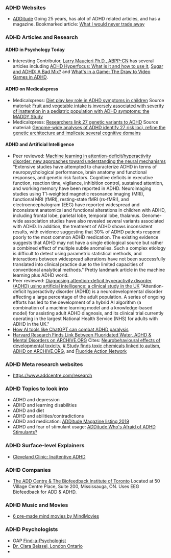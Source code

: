 
### ADHD Websites
- [ADDitude](https://www.additudemag.com/) Going 25 years, has alot of ADHD related articles, and has a magazine. Bookmarked article: [What I would never trade away](https://www.additudemag.com/slideshows/positives-of-adhd/)
### ADHD Articles and Research
#### ADHD in Psychology Today
- Interesting Contributor, [Larry Maucieri Ph.D., ABPP-CN](https://www.psychologytoday.com/intl/contributors/larry-maucieri-phd-abpp-cn) has several articles including [ADHD Hyperfocus: What is it and how to use it](https://www.psychologytoday.com/intl/blog/the-distracted-couple/201411/adhd-hyperfocus-what-is-it-and-how-use-it), [Sugar and ADHD: A Bad Mix?](https://www.psychologytoday.com/intl/blog/the-distracted-couple/201606/sugar-and-adhd-bad-mix) and [What's in a Game: The Draw to Video Games in ADHD](https://www.psychologytoday.com/intl/blog/the-distracted-couple/201603/what-s-in-game-the-draw-video-games-in-adhd).
#### ADHD on Medicalxpress
- Medicalxpress: [Diet play key role in ADHD symptoms in children](https://medicalxpress.com/news/2022-05-diet-key-role-adhd-symptoms.html) Source material: [Fruit and vegetable intake is inversely associated with severity of inattention in a pediatric population with ADHD symptoms: the MADDY Study](https://www.tandfonline.com/doi/full/10.1080/1028415X.2022.2071805)
- Medicalxpress: [Researchers link 27 genetic variants to ADHD](https://medicalxpress.com/news/2023-02-link-genetic-variants-adhd.html) Source material: [Genome-wide analyses of ADHD identify 27 risk loci, refine the genetic architecture and implicate several cognitive domains](https://www.nature.com/articles/s41588-022-01285-8)

#### ADHD and Artificial Intelligence
- Peer reviewed: [Machine learning in attention-deficit/hyperactivity disorder: new approaches toward understanding the neural mechanisms](https://www.nature.com/articles/s41398-023-02536-w)
"Extensive studies have attempted to characterize ADHD in terms of neuropsychological performance, brain anatomy and functional responses, and genetic risk factors. Cognitive deficits in executive function, reaction time, vigilance, inhibition control, sustained attention, and working memory have been reported in ADHD. Neuroimaging studies using T1-weighted magnetic resonance imaging (MRI), functional MRI (fMRI), resting-state fMRI (rs-fMRI), and electroencephalogram (EEG) have reported widespread and inconsistent anatomical and functional alterations in children with ADHD, including frontal lobe, parietal lobe, temporal lobe, thalamus. Genome-wide association studies have also revealed several variants associated with ADHD. In addition, the treatment of ADHD shows inconsistent results, with evidence suggesting that 30% of ADHD patients respond poorly to the most common ADHD medication. The existing evidence suggests that ADHD may not have a single etiological source but rather a combined effect of multiple subtle anomalies. Such a complex etiology is difficult to detect using parametric statistical methods, and interactions between widespread alterations have not been successfully translated into clinical practice due to the limited capacities of conventional analytical methods." Pretty landmark article in the machine learning plus ADHD world.
- Peer reviewed: [Diagnosing attention-deficit hyperactivity disorder (ADHD) using artificial intelligence: a clinical study in the UK](https://www.ncbi.nlm.nih.gov/pmc/articles/PMC10288489/)
"Attention-deficit hyperactivity disorder (ADHD) is a neurodevelopmental disorder affecting a large percentage of the adult population. A series of ongoing efforts has led to the development of a hybrid AI algorithm (a combination of a machine learning model and a knowledge-based model) for assisting adult ADHD diagnosis, and its clinical trial currently operating in the largest National Health Service (NHS) for adults with ADHD in the UK."
- [How AI tools like ChatGPT can combat ADHD paralysis](https://mashable.com/article/chatgpt-ai-and-adhd)
- [Harvard Research Finds Link Between Fluoridated Water, ADHD & Mental Disorders on ARCHIVE.ORG](https://web.archive.org/web/20141221153937/https://www.collective-evolution.com/2014/03/05/harvard-research-finds-link-between-fluoridated-water-adhd-mental-disorders/)
Cites: [Neurobehavioural effects of developmental toxicity](https://www.thelancet.com/journals/laneur/article/PIIS1474-4422(13)70278-3/fulltext), [# Study finds toxic chemicals linked to autism, ADHD on ARCHIVE.ORG](https://web.archive.org/web/20140217053730/http://www.smh.com.au/national/health/study-finds-toxic-chemicals-linked-to-autism-adhd-20140215-32snz.html), and [Fluoride Action Network](https://fluoridealert.org/)

### ADHD Meta research websites
- https://www.addcentre.com/research
### ADHD Topics to look into
- ADHD and depression
- ADHD and learning disabilities
- ADHD and diet
- ADHD and abilities/contradictions
- ADHD and medication: [ADDitude Magazine listing 2019](https://www.additudemag.com/adhd-medications-list-chart-stimulants-nonstimulants/)
- ADHD and fear of stimulant usage: [ADDitude Who's Afraid of ADHD Stimulants?](https://www.additudemag.com/adhd-and-stimulants-medication-fear/)

### ADHD Surface-level Explainers
- [Cleveland Clinic: Inattentive ADHD](https://my.clevelandclinic.org/health/diseases/15253-inattentive-adhd)

### ADHD Companies
- [The ADD Centre & The Biofeedback Institute of Toronto](https://www.addcentre.com/) Located at 50 Village Centre Place, Suite 200, Mississauga, ON. Uses EEG Biofeedback for ADD & ADHD.

### ADHD Music and Movies
- [6 pre-made mind movies by MindMovies](https://www.mindmovies.com/mm4/6PreMadesDownload.php?26257&data4=482_5_1&email=1@2.xom)

### ADHD Psychologists
- OAP [Find-a-Psychologist](https://www.psych.on.ca/Public/Find-a-Psychologist)
- [Dr. Clara Beissel, London Ontario](https://www.drbeissel.com/)
- 